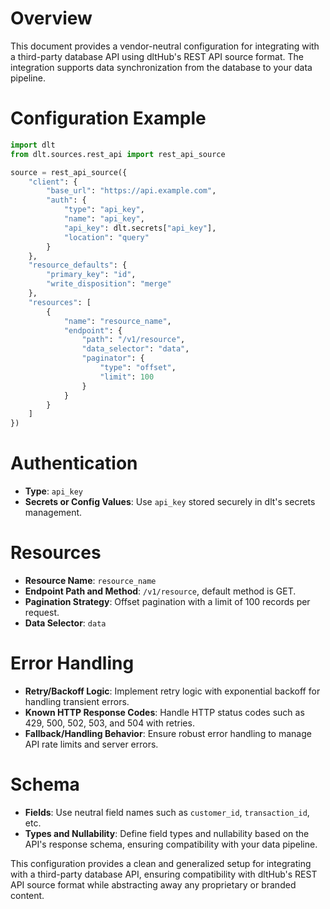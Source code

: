 # Overview

This document provides a vendor-neutral configuration for integrating with a third-party database API using dltHub's REST API source format. The integration supports data synchronization from the database to your data pipeline.

# Configuration Example

```python
import dlt
from dlt.sources.rest_api import rest_api_source

source = rest_api_source({
    "client": {
        "base_url": "https://api.example.com",
        "auth": {
            "type": "api_key",
            "name": "api_key",
            "api_key": dlt.secrets["api_key"],
            "location": "query"
        }
    },
    "resource_defaults": {
        "primary_key": "id",
        "write_disposition": "merge"
    },
    "resources": [
        {
            "name": "resource_name",
            "endpoint": {
                "path": "/v1/resource",
                "data_selector": "data",
                "paginator": {
                    "type": "offset",
                    "limit": 100
                }
            }
        }
    ]
})
```

# Authentication

- **Type**: `api_key`
- **Secrets or Config Values**: Use `api_key` stored securely in dlt's secrets management.

# Resources

- **Resource Name**: `resource_name`
- **Endpoint Path and Method**: `/v1/resource`, default method is GET.
- **Pagination Strategy**: Offset pagination with a limit of 100 records per request.
- **Data Selector**: `data`

# Error Handling

- **Retry/Backoff Logic**: Implement retry logic with exponential backoff for handling transient errors.
- **Known HTTP Response Codes**: Handle HTTP status codes such as 429, 500, 502, 503, and 504 with retries.
- **Fallback/Handling Behavior**: Ensure robust error handling to manage API rate limits and server errors.

# Schema

- **Fields**: Use neutral field names such as `customer_id`, `transaction_id`, etc.
- **Types and Nullability**: Define field types and nullability based on the API's response schema, ensuring compatibility with your data pipeline.

This configuration provides a clean and generalized setup for integrating with a third-party database API, ensuring compatibility with dltHub's REST API source format while abstracting away any proprietary or branded content.